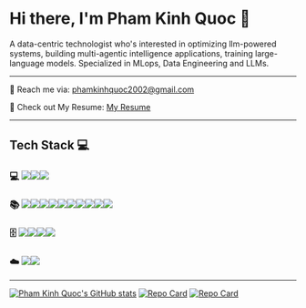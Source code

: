 # Hi there, I'm Pham Kinh Quoc 👋

A data-centric technologist who's interested in optimizing llm-powered systems, building multi-agentic intelligence applications, training large-language models. Specialized in MLops, Data Engineering and LLMs.
_______________________________________________________________________________________________________


📩 Reach me via: phamkinhquoc2002@gmail.com

📑 Check out My Resume: [My Resume](https://drive.google.com/file/d/1lQlGtbib_Zz1erS-KcBmlFw7wzgIKBzc/view?usp=sharing)

_______________________________________________________________________________________________________

## Tech Stack 💻

### 💻 <img src="https://img.shields.io/badge/Python-FFD43B?style=for-the-badge&logo=python&logoColor=blue" /><img src="https://img.shields.io/badge/JavaScript-323330?style=for-the-badge&logo=javascript&logoColor=F7DF1E" /><img src="https://img.shields.io/badge/-C++-blue?style=for-the-badge&logo=cplusplus&logoColor=blue"/>

### 📚 <img src="https://img.shields.io/badge/PyTorch-EE4C2C?style=for-the-badge&logo=pytorch&logoColor=white" /><img src="https://img.shields.io/badge/TensorFlow-FF6F00?style=for-the-badge&logo=tensorflow&logoColor=white" /><img src="https://img.shields.io/badge/%F0%9F%A4%97%20Hugging%20Face-Spaces-blue?style=for-the-badge" /><img src="https://img.shields.io/badge/Flask-000000?style=for-the-badge&logo=flask&logoColor=white" /><img src="https://img.shields.io/badge/FastAPI-005571?style=for-the-badge&logo=fastapi" /><img src="https://img.shields.io/badge/Apache%20Kafka-000?style=for-the-badge&logo=apachekafka"><img src="{https://img.shields.io/badge/nestjs-E0234E?style=for-the-badge&logo=nestjs&logoColor=white}" /><img src="https://img.shields.io/badge/cuda-000000.svg?style=for-the-badge&logo=nVIDIA&logoColor=green" /><img src="https://img.shields.io/badge/docker-%230db7ed.svg?style=for-the-badge&logo=docker&logoColor=white" /><img src="https://img.shields.io/badge/kubernetes-%23326ce5.svg?style=for-the-badge&logo=kubernetes&logoColor=white" />


### 🗄️ <img src="https://img.shields.io/badge/MongoDB-4EA94B?style=for-the-badge&logo=mongodb&logoColor=white" /><img src="https://img.shields.io/badge/MySQL-005C84?style=for-the-badge&logo=mysql&logoColor=white" /><img src="https://img.shields.io/badge/Neo4j-018bff?style=for-the-badge&logo=neo4j&logoColor=white" /><img src="https://img.shields.io/badge/postgres-%23316192.svg?style=for-the-badge&logo=postgresql&logoColor=white" />

### ☁️ <img src="https://img.shields.io/badge/Google%20Cloud-%234285F4.svg?logo=google-cloud&logoColor=white" /><img src="https://img.shields.io/badge/AWS-%23FF9900.svg?logo=amazon-web-services&logoColor=white" />
_______________________________________________________________________________________________________
[![Pham Kinh Quoc's GitHub stats](https://github-readme-stats.vercel.app/api?username=phamkinhquoc2002&show_icons=true&theme=radical)](https://github.com/anuraghazra/github-readme-stats)
[![Repo Card](https://github-readme-stats.vercel.app/api/pin/?username=phamkinhquoc2002&repo=multi_gpu_dpo&show_icons=true&theme=radical)](https://github.com/phamkinhquoc2002/dataforge)
[![Repo Card](https://github-readme-stats.vercel.app/api/pin/?username=phamkinhquoc2002&repo=multi-agents-validator&show_icons=true&theme=radical)](https://github.com/phamkinhquoc2002/Ragification)


